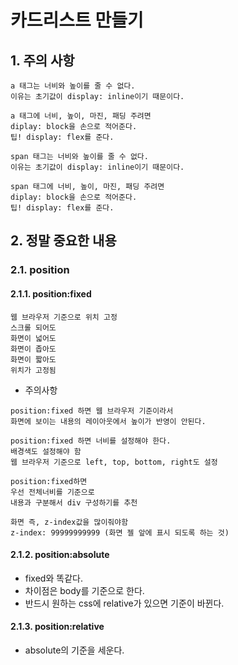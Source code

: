 # 카드리스트 만들기

## 1. 주의 사항

```
a 태그는 너비와 높이를 줄 수 없다.
이유는 초기값이 display: inline이기 때문이다.
```

```
a 태그에 너비, 높이, 마진, 패딩 주려면
diplay: block을 손으로 적어준다.
팁! display: flex를 준다.
```

```
span 태그는 너비와 높이를 줄 수 없다.
이유는 초기값이 display: inline이기 때문이다.
```

```
span 태그에 너비, 높이, 마진, 패딩 주려면
diplay: block을 손으로 적어준다.
팁! display: flex를 준다.
```

## 2. 정말 중요한 내용

### 2.1. position

#### 2.1.1. position:fixed

```
웹 브라우저 기준으로 위치 고정
스크롤 되어도
화면이 넓어도
화면이 좁아도
화면이 짧아도
위치가 고정됨
```

- 주의사항

```
position:fixed 하면 웹 브라우저 기준이라서
화면에 보이는 내용의 레이아웃에서 높이가 반영이 안된다.
```

```
position:fixed 하면 너비를 설정해야 한다.
배경색도 설정해야 함
웹 브라우저 기준으로 left, top, bottom, right도 설정
```

```
position:fixed하면
우선 전체너비를 기준으로
내용과 구분해서 div 구성하기를 추천
```

```
화면 즉, z-index값을 많이줘야함
z-index: 99999999999 (화면 젤 앞에 표시 되도록 하는 것)
```

#### 2.1.2. position:absolute

- fixed와 똑같다.
- 차이점은 body를 기준으로 한다.
- 반드시 원하는 css에 relative가 있으면 기준이 바뀐다.

#### 2.1.3. position:relative

- absolute의 기준을 세운다.
